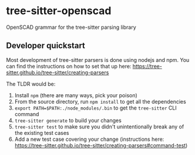 # tree-sitter-openscad

OpenSCAD grammar for the tree-sitter parsing library

## Developer quickstart

Most development of tree-sitter parsers is done using nodejs and npm. You can find the instructions on how to set that up here: https://tree-sitter.github.io/tree-sitter/creating-parsers

The TLDR would be:

1. Install `npm` (there are many ways, pick your poison)
2. From the source directory, run `npm install` to get all the dependencies
3. `export PATH=$PATH:./node_modules/.bin` to get the `tree-sitter` CLI command
4. `tree-sitter generate` to build your changes
5. `tree-sitter test` to make sure you didn't unintentionally break any of the existing test cases
6. Add a new test case covering your change (instructions here: https://tree-sitter.github.io/tree-sitter/creating-parsers#command-test)

